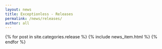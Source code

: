 ```yaml
---
layout: news
title: Exceptionless - Releases
permalink: /news/releases/
author: all
---
```


{% for post in site.categories.release %}
  {% include news_item.html %}
{% endfor %}
